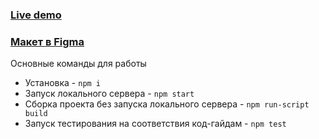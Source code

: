 ### [Live demo](https://samoylenkvi.github.io/academy-task-2/)
### [Макет в Figma](https://www.figma.com/file/AxPVPlEFcc8bRpp38hSTYa/Smart-Device-(New)-(Copy))


 Основные команды для работы
* Установка - `npm i`
* Запуск локального сервера - `npm start`
* Сборка проекта без запуска локального сервера - `npm run-script build`
* Запуск тестирования на соответствия код-гайдам - `npm test`

